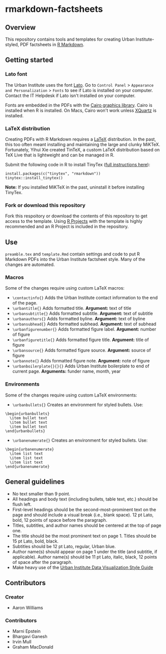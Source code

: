 # rmarkdown-factsheets

## Overview

This repository contains tools and templates for creating Urban Institute-styled, PDF factsheets in [R Markdown](https://rmarkdown.rstudio.com/). 

## Getting started

### Lato font

The Urban Institute uses the font [Lato](https://fonts.google.com/specimen/Lato). Go to `Control Panel` > `Appearance and Personalization` > `Fonts` to see if Lato is installed on your computer. Contact the IT Helpdesk if Lato isn't installed on your computer. 

Fonts are embedded in the PDFs with the [Cairo graphics library](https://www.cairographics.org/). Cairo is installed when R is installed. On Macs, Cairo won't work unless [XQuartz](https://www.xquartz.org/) is installed. 

### LaTeX distribution

Creating PDFs with R Markdown requires a [LaTeX](https://www.latex-project.org/about/) distribution. In the past, this too often meant installing and maintaining the large and clunky MiKTeX. Fortunately, Yihui Xie created TinTeX, a custom LaTeX distribution based on TeX Live that is lightweight and can be managed in R.

Submit the following code in R to install TinyTex ([full instructions here](https://yihui.name/tinytex/)):

```
install.packages(c("tinytex", "rmarkdown"))
tinytex::install_tinytex()
```
**Note:** If you installed MiKTeX in the past, uninstall it before installing TinyTex. 

### Fork or download this repository

Fork this respoitory or download the contents of this repository to get access to the template. Using [R Projects](https://ui-research.github.io/r-at-urban/intro-to-r.html#projects) with the template is highly recommended and an R Project is included in the repository.  

## Use

`preamble.tex` and `template.Rmd` contain settings and code to put R Markdown PDFs into the Urban Institute factsheet style. Many of the changes are automated. 

### Macros

Some of the changes require using custom LaTeX macros:

* `\contactinfo{}` Adds the Urban Institute contact information to the end of the page. 
* `\urbantitle{}` Adds formatted title. **Argument:** text of title
* `\urbansubtitle{}` Adds formatted subtitle. **Argument:** text of subtitle
* `\urbanauthors{}` Adds formatted byline. **Argument:** text of byline
* `\urbansubhead{}` Adds formatted subhead. **Argument:** text of subhead
* `\urbanfigurenumber{}` Adds formatted figure label. **Argument:** number of figure
* `\urbanfiguretitle{}` Adds formatted figure title. **Argument:** title of figure
* `\urbansource{}` Adds formatted figure source. **Argument:** source of figure
* `\urbannote{}` Adds formatted figure note. **Argument:** note of figure
* `\urbanboilerplate{}{}{}` Adds Urban Institute boilerplate to end of current page. **Arguments:** funder name, month, year

### Environments

Some of the changes require using custom LaTeX environments:

* `\urbanbullets{}` Creates an environment for styled bullets. Use:

```
\begin{urbanbullets}
  \item bullet text
  \item bullet text
  \item bullet text
\end{urbanbullets}
```

* `\urbanenumerate{}` Creates an environment for styled bullets. Use:

```
\begin{urbanenumerate}
  \item list text
  \item list text
  \item list text
\end{urbanenumerate}
```

## General guidelines

* No text smaller than 9 point.
* All headings and body text (including bullets, table text, etc.) should be flush left.
* First-level headings should be the second-most-prominent text on the page and should include a visual break (i.e., blank space). 12 pt Lato, bold, 12 points of space before the paragraph.
* Titles, subtitles, and author names should be centered at the top of page one.
* The title should be the most prominent text on page 1. Titles should be 15 pt Lato, bold, black.
* Subtitles should be 12 pt Lato, regular, Urban blue.
* Author name(s) should appear on page 1 under the title (and subtitle, if applicable). Author name(s) should be 11 pt Lato, italic, black, 12 points of space after the paragraph.
* Make heavy use of the [Urban Institute Data Visualization Style Guide](http://urbaninstitute.github.io/graphics-styleguide/)

## Contributors

### Creator

* Aaron Williams

### Contributors

* Marni Epstein
* Bhargavi Ganesh
* Irvin Mull
* Graham MacDonald 

